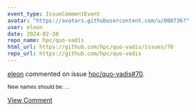 ```yaml
---
event_type: IssueCommentEvent
avatar: "https://avatars.githubusercontent.com/u/800736?"
user: eleon
date: 2024-02-20
repo_name: hpc/quo-vadis
html_url: https://github.com/hpc/quo-vadis/issues/70
repo_url: https://github.com/hpc/quo-vadis
---
```


<a href='https://github.com/eleon' target='_blank'>eleon</a> commented on issue <a href='https://github.com/hpc/quo-vadis/issues/70' target='_blank'>hpc/quo-vadis#70</a>.

<small>New names should be: ...</small>

<a href='https://github.com/hpc/quo-vadis/issues/70' target='_blank'>View Comment</a>